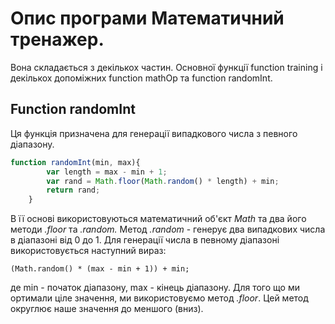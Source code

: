 # Опис програми Математичний тренажер.

Вона складається з декількох частин. Основної функції function training і декількох допоміжних function mathOp та function randomInt.

## Function randomInt

Ця функція призначена для генерації випадкового числа з певного діапазону.

```JavaScript
function randomInt(min, max){
		var length = max - min + 1;
		var rand = Math.floor(Math.random() * length) + min;
		return rand;
	}
```

В її основі використовуються математичний об'єкт _Math_ та два його методи _.floor_ та _.random._
Метод _.random_  - генерує два випадкових числа в діапазоні від 0 до 1.
Для генерації числа в певному діапазоні використовується наступний вираз:
```
(Math.random() * (max - min + 1)) + min;
```

де min - початок діапазону, max - кінець діапазону. 
Для того що ми ортимали ціле значення, ми використовуємо метод _.floor_. Цей метод округлює наше значення до меншого (вниз).
